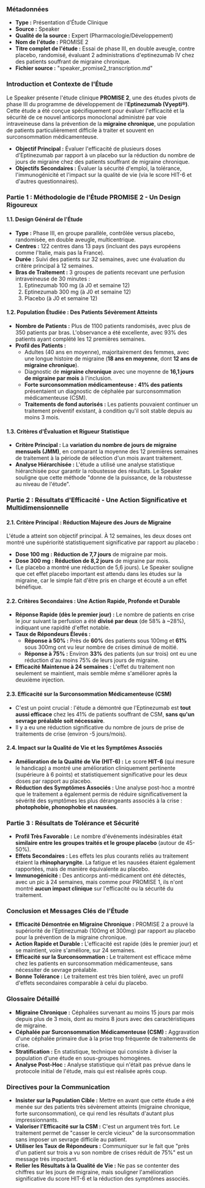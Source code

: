 ### **Métadonnées**

- **Type :** Présentation d'Étude Clinique
- **Source :** Speaker
- **Qualité de la source :** Expert (Pharmacologie/Développement)
- **Nom de l'étude :** PROMISE 2
- **Titre complet de l'étude :** Essai de phase III, en double aveugle, contre placebo, randomisé, évaluant 2 administrations d'eptinezumab IV chez des patients souffrant de migraine chronique.
- **Fichier source :** "speaker_promise2_transcription.md"

### **Introduction et Contexte de l'Étude**

Le Speaker présente l'étude clinique **PROMISE 2**, une des études pivots de phase III du programme de développement de l'**Eptinezumab (Vyepti®)**. Cette étude a été conçue spécifiquement pour évaluer l'efficacité et la sécurité de ce nouvel anticorps monoclonal administré par voie intraveineuse dans la prévention de la **migraine chronique**, une population de patients particulièrement difficile à traiter et souvent en surconsommation médicamenteuse.

- **Objectif Principal :** Évaluer l'efficacité de plusieurs doses d'Eptinezumab par rapport à un placebo sur la réduction du nombre de jours de migraine chez des patients souffrant de migraine chronique.
- **Objectifs Secondaires :** Évaluer la sécurité d'emploi, la tolérance, l'immunogénicité et l'impact sur la qualité de vie (via le score HIT-6 et d'autres questionnaires).

### **Partie 1 : Méthodologie de l'Étude PROMISE 2 - Un Design Rigoureux**

#### **1.1. Design Général de l'Étude**

- **Type :** Phase III, en groupe parallèle, contrôlée versus placebo, randomisée, en double aveugle, multicentrique.
- **Centres :** 122 centres dans 13 pays (incluant des pays européens comme l'Italie, mais pas la France).
- **Durée :** Suivi des patients sur 32 semaines, avec une évaluation du critère principal à 12 semaines.
- **Bras de Traitement :** 3 groupes de patients recevant une perfusion intraveineuse de 30 minutes :
    1. Eptinezumab 100 mg (à J0 et semaine 12)
    2. Eptinezumab 300 mg (à J0 et semaine 12)
    3. Placebo (à J0 et semaine 12)

#### **1.2. Population Étudiée : Des Patients Sévèrement Atteints**

- **Nombre de Patients :** Plus de 1100 patients randomisés, avec plus de 350 patients par bras. L'observance a été excellente, avec 93% des patients ayant complété les 12 premières semaines.
- **Profil des Patients :**
  - Adultes (40 ans en moyenne), majoritairement des femmes, avec une longue histoire de migraine (**18 ans en moyenne**, dont **12 ans de migraine chronique**).
  - Diagnostic de **migraine chronique** avec une moyenne de **16,1 jours de migraine par mois** à l'inclusion.
  - **Forte surconsommation médicamenteuse :** **41% des patients** présentaient un diagnostic de céphalée par surconsommation médicamenteuse (CSM).
  - **Traitements de fond autorisés :** Les patients pouvaient continuer un traitement préventif existant, à condition qu'il soit stable depuis au moins 3 mois.

#### **1.3. Critères d'Évaluation et Rigueur Statistique**

- **Critère Principal :** La **variation du nombre de jours de migraine mensuels (JMM)**, en comparant la moyenne des 12 premières semaines de traitement à la période de sélection d'un mois avant traitement.
- **Analyse Hiérarchisée :** L'étude a utilisé une analyse statistique hiérarchisée pour garantir la robustesse des résultats. Le Speaker souligne que cette méthode "donne de la puissance, de la robustesse au niveau de l'étude".

### **Partie 2 : Résultats d'Efficacité - Une Action Significative et Multidimensionnelle**

#### **2.1. Critère Principal : Réduction Majeure des Jours de Migraine**

L'étude a atteint son objectif principal. À 12 semaines, les deux doses ont montré une supériorité statistiquement significative par rapport au placebo :

- **Dose 100 mg :** **Réduction de 7,7 jours** de migraine par mois.
- **Dose 300 mg :** **Réduction de 8,2 jours** de migraine par mois.
- (Le placebo a montré une réduction de 5,6 jours). Le Speaker souligne que cet effet placebo important est attendu dans les études sur la migraine, car le simple fait d'être pris en charge et écouté a un effet bénéfique.

#### **2.2. Critères Secondaires : Une Action Rapide, Profonde et Durable**

- **Réponse Rapide (dès le premier jour) :** Le nombre de patients en crise le jour suivant la perfusion a été **divisé par deux** (de 58% à ~28%), indiquant une rapidité d'effet notable.
- **Taux de Répondeurs Élevés :**
  - **Réponse à 50% :** Près de **60%** des patients sous 100mg et **61%** sous 300mg ont vu leur nombre de crises diminué de moitié.
  - **Réponse à 75% :** Environ **33%** des patients (un sur trois) ont eu une réduction d'au moins 75% de leurs jours de migraine.
- **Efficacité Maintenue à 24 semaines :** L'effet du traitement non seulement se maintient, mais semble même s'améliorer après la deuxième injection.

#### **2.3. Efficacité sur la Surconsommation Médicamenteuse (CSM)**

- C'est un point crucial : l'étude a démontré que l'Eptinezumab est **tout aussi efficace** chez les 41% de patients souffrant de CSM, **sans qu'un sevrage préalable soit nécessaire**.
- Il y a eu une réduction significative du nombre de jours de prise de traitements de crise (environ -5 jours/mois).

#### **2.4. Impact sur la Qualité de Vie et les Symptômes Associés**

- **Amélioration de la Qualité de Vie (HIT-6) :** Le score **HIT-6** (qui mesure le handicap) a montré une amélioration cliniquement pertinente (supérieure à 6 points) et statistiquement significative pour les deux doses par rapport au placebo.
- **Réduction des Symptômes Associés :** Une analyse post-hoc a montré que le traitement a également permis de réduire significativement la sévérité des symptômes les plus dérangeants associés à la crise : **photophobie, phonophobie et nausées**.

### **Partie 3 : Résultats de Tolérance et Sécurité**

- **Profil Très Favorable :** Le nombre d'événements indésirables était **similaire entre les groupes traités et le groupe placebo** (autour de 45-50%).
- **Effets Secondaires :** Les effets les plus courants reliés au traitement étaient la **rhinopharyngite**. La fatigue et les nausées étaient également rapportées, mais de manière équivalente au placebo.
- **Immunogénicité :** Des anticorps anti-médicament ont été détectés, avec un pic à 24 semaines, mais comme pour PROMISE 1, ils n'ont montré **aucun impact clinique** sur l'efficacité ou la sécurité du traitement.

### **Conclusion et Messages Clés de l'Étude**

- **Efficacité Démontrée en Migraine Chronique :** PROMISE 2 a prouvé la supériorité de l'Eptinezumab (100mg et 300mg) par rapport au placebo pour la prévention de la migraine chronique.
- **Action Rapide et Durable :** L'efficacité est rapide (dès le premier jour) et se maintient, voire s'améliore, sur 24 semaines.
- **Efficacité sur la Surconsommation :** Le traitement est efficace même chez les patients en surconsommation médicamenteuse, sans nécessiter de sevrage préalable.
- **Bonne Tolérance :** Le traitement est très bien toléré, avec un profil d'effets secondaires comparable à celui du placebo.

### **Glossaire Détaillé**

- **Migraine Chronique :** Céphalées survenant au moins 15 jours par mois depuis plus de 3 mois, dont au moins 8 jours avec des caractéristiques de migraine.
- **Céphalée par Surconsommation Médicamenteuse (CSM) :** Aggravation d'une céphalée primaire due à la prise trop fréquente de traitements de crise.
- **Stratification :** En statistique, technique qui consiste à diviser la population d'une étude en sous-groupes homogènes.
- **Analyse Post-Hoc :** Analyse statistique qui n'était pas prévue dans le protocole initial de l'étude, mais qui est réalisée après coup.

### **Directives pour la Communication**

- **Insister sur la Population Cible :** Mettre en avant que cette étude a été menée sur des patients très sévèrement atteints (migraine chronique, forte surconsommation), ce qui rend les résultats d'autant plus impressionnants.
- **Valoriser l'Efficacité sur la CSM :** C'est un argument très fort. Le traitement permet de "casser le cercle vicieux" de la surconsommation sans imposer un sevrage difficile au patient.
- **Utiliser les Taux de Répondeurs :** Communiquer sur le fait que "près d'un patient sur trois a vu son nombre de crises réduit de 75%" est un message très impactant.
- **Relier les Résultats à la Qualité de Vie :** Ne pas se contenter des chiffres sur les jours de migraine, mais souligner l'amélioration significative du score HIT-6 et la réduction des symptômes associés.

